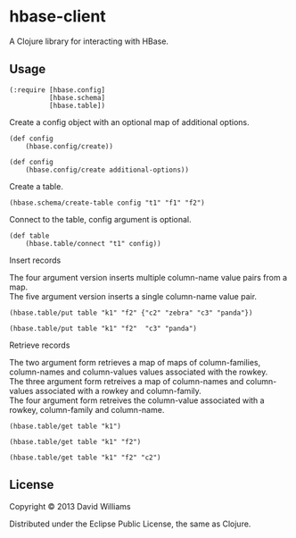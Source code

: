 # hbase-client

A Clojure library for interacting with HBase.

## Usage

    (:require [hbase.config]
              [hbase.schema]
              [hbase.table])
        
Create a config object with an optional map of additional options.

    (def config
        (hbase.config/create))

    (def config 
        (hbase.config/create additional-options))

Create a table.

    (hbase.schema/create-table config "t1" "f1" "f2")
    
Connect to the table, config argument is optional.

    (def table 
        (hbase.table/connect "t1" config))
    
Insert records

The four argument version inserts multiple column-name value pairs from a map.  
The five argument version inserts a single column-name value pair.  

    (hbase.table/put table "k1" "f2" {"c2" "zebra" "c3" "panda"})

    (hbase.table/put table "k1" "f2"  "c3" "panda")

Retrieve records

The two argument form retrieves a map of maps of column-families, column-names and column-values values associated with the rowkey.  
The three argument form retreives a map of column-names and column-values associated with a rowkey and column-family.  
The four argument form retreives the column-value associated with a rowkey, column-family and column-name.  

    (hbase.table/get table "k1")

    (hbase.table/get table "k1" "f2")
    
    (hbase.table/get table "k1" "f2" "c2")
    
    
## License

Copyright © 2013 David Williams

Distributed under the Eclipse Public License, the same as Clojure.
